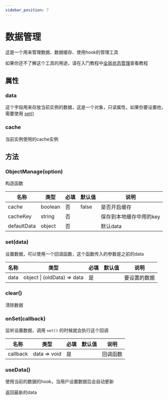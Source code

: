 ```yaml
---
sidebar_position: 7
---
```


# 数据管理

这是一个用来管理数据、数据缓存、使用hook的管理工具

如果你还不了解这个工具的用途，请在入门教程中[全局状态管理](/docs/course/started/globalState#全局状态管理)查看教程

## 属性

### data

这个字段用来存放当前实例的数据，这是一个对象，只读属性，如果你要设置他，需要使用 [set()](#set)


### cache

当前实例使用的cache实例

## 方法

### ObjectManage(option)

构造函数

| 名称 | 类型 | 必填 | 默认值 | 说明 |
| ---- | ---- | -------- | ------- | ------- |
| cache | boolean | 否 | false | 是否开启缓存 |
| cacheKey | string | 否 |  | 保存到本地缓存中用的key |
| defaultData | object | 否 |  | 默认data |

### set(data)

设置数据，可以使用一个回调函数，这个函数传入的参数是之前的data

| 名称 | 类型 | 必填 | 默认值 | 说明 |
| ---- | ---- | -------- | ------- | ------- |
| data | object \| (oldData) => data | 是 |  | 要设置的数据 |

### clear()

清除数据

### onSet(callback)

监听设置数据，调用 `set()` 的时候就会执行这个回调


| 名称 | 类型 | 必填 | 默认值 | 说明 |
| ---- | ---- | -------- | ------- | ------- |
| callback | data => void | 是 |  | 回调函数 |

### useData()

使用当前的数据的hook，当用户设置数据后会自动更新

返回最新的data
